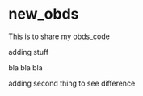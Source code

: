 # new_obds
This is to share my obds_code

adding stuff 

bla bla bla

adding second thing to see difference
